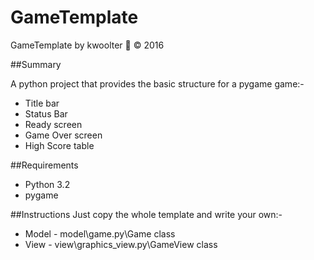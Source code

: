 # GameTemplate
GameTemplate by kwoolter :monkey: :copyright: 2016

##Summary

A python project that provides the basic structure for a pygame game:-
- Title bar
- Status Bar
- Ready screen
- Game Over screen
- High Score table

##Requirements
- Python 3.2
- pygame

##Instructions
Just copy the whole template and write your own:-
- Model - model\game.py\Game class
- View - view\graphics_view.py\GameView class



